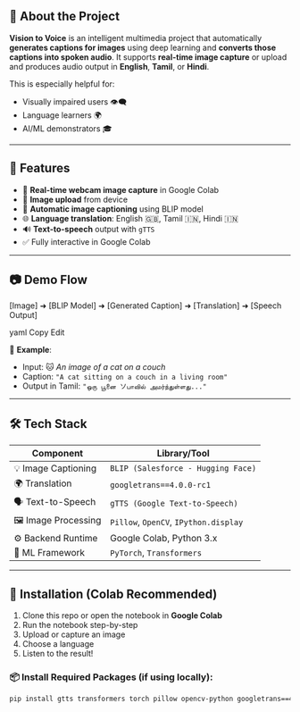 ## 🧠 About the Project

**Vision to Voice** is an intelligent multimedia project that automatically **generates captions for images** using deep learning and **converts those captions into spoken audio**. It supports **real-time image capture** or upload and produces audio output in **English**, **Tamil**, or **Hindi**.

This is especially helpful for:
- Visually impaired users 👁️‍🗨️
- Language learners 🌍
- AI/ML demonstrators 🎓

---

## 🚀 Features

- 📸 **Real-time webcam image capture** in Google Colab
- 📁 **Image upload** from device
- 🤖 **Automatic image captioning** using BLIP model
- 🌐 **Language translation**: English 🇬🇧, Tamil 🇮🇳, Hindi 🇮🇳
- 🔊 **Text-to-speech** output with `gTTS`
- ✅ Fully interactive in Google Colab

---

## 📷 Demo Flow

[Image] ➜ [BLIP Model] ➜ [Generated Caption] ➜ [Translation] ➜ [Speech Output]

yaml
Copy
Edit

🧪 **Example**:

- Input: 🐱 *An image of a cat on a couch*
- Caption: `"A cat sitting on a couch in a living room"`
- Output in Tamil: `"ஒரு பூனை ソபாவில் அமர்ந்துள்ளது..."`

---

## 🛠️ Tech Stack

| Component         | Library/Tool                            |
|------------------|------------------------------------------|
| 💡 Image Captioning | `BLIP (Salesforce - Hugging Face)`       |
| 🌍 Translation     | `googletrans==4.0.0-rc1`                 |
| 🗣️ Text-to-Speech  | `gTTS (Google Text-to-Speech)`           |
| 🖼️ Image Processing | `Pillow`, `OpenCV`, `IPython.display`     |
| ⚙️ Backend Runtime | Google Colab, Python 3.x                 |
| 🧠 ML Framework    | `PyTorch`, `Transformers`                |

---

## 🔧 Installation (Colab Recommended)

1. Clone this repo or open the notebook in **Google Colab**
2. Run the notebook step-by-step
3. Upload or capture an image
4. Choose a language
5. Listen to the result!

### 📦 Install Required Packages (if using locally):
```bash
pip install gtts transformers torch pillow opencv-python googletrans==4.0.0-rc1
